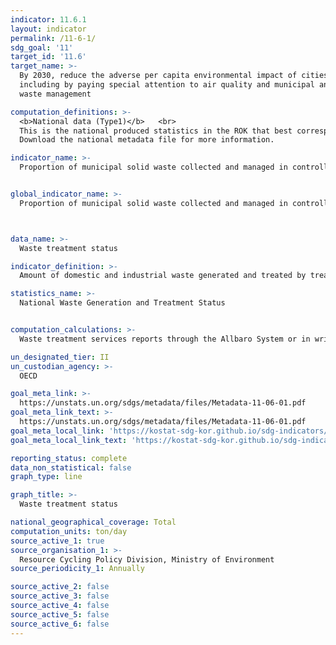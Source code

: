 ```yaml
---
indicator: 11.6.1
layout: indicator
permalink: /11-6-1/
sdg_goal: '11'
target_id: '11.6'
target_name: >-
  By 2030, reduce the adverse per capita environmental impact of cities,
  including by paying special attention to air quality and municipal and other
  waste management

computation_definitions: >-
  <b>National data (Type1)</b>   <br>
  This is the national produced statistics in the ROK that best corresponds to the definition of UN SDGs indicators. <br>
  Download the national metadata file for more information.

indicator_name: >-
  Proportion of municipal solid waste collected and managed in controlled facilities out of total municipal waste generated, by cities


global_indicator_name: >-
  Proportion of municipal solid waste collected and managed in controlled facilities out of total municipal waste generated, by cities



data_name: >-
  Waste treatment status

indicator_definition: >-
  Amount of domestic and industrial waste generated and treated by treatment method

statistics_name: >-
  National Waste Generation and Treatment Status 


computation_calculations: >-
  Waste treatment services reports through the Allbaro System or in writing to municipalities; cities and provinces compile the data (reported statistics).  

un_designated_tier: II
un_custodian_agency: >-
  OECD 

goal_meta_link: >-
  https://unstats.un.org/sdgs/metadata/files/Metadata-11-06-01.pdf   
goal_meta_link_text: >-
  https://unstats.un.org/sdgs/metadata/files/Metadata-11-06-01.pdf   
goal_meta_local_link: 'https://kostat-sdg-kor.github.io/sdg-indicators/public/data/Metadata-11-06-01_ENG.pdf'
goal_meta_local_link_text: 'https://kostat-sdg-kor.github.io/sdg-indicators/public/data/Metadata-11-06-01_ENG.pdf'

reporting_status: complete
data_non_statistical: false
graph_type: line

graph_title: >-
  Waste treatment status

national_geographical_coverage: Total
computation_units: ton/day
source_active_1: true
source_organisation_1: >-
  Resource Cycling Policy Division, Ministry of Environment 
source_periodicity_1: Annually 

source_active_2: false
source_active_3: false
source_active_4: false
source_active_5: false
source_active_6: false
---
```

